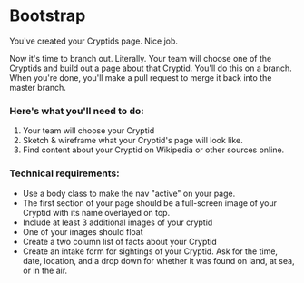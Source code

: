 # Bootstrap

You've created your Cryptids page. Nice job.

Now it's time to branch out. Literally. Your team will choose one of the Cryptids and build out a page about that Cryptid. You'll do this on a branch. When you're done, you'll make a pull request to merge it back into the master branch.

### Here's what you'll need to do:

1. Your team will choose your Cryptid
2. Sketch & wireframe what your Cryptid's page will look like.
3. Find content about your Cryptid on Wikipedia or other sources online.

### Technical requirements:

* Use a body class to make the nav "active" on your page.
* The first section of your page should be a full-screen image of your Cryptid with its name overlayed on top.
* Include at least 3 additional images of your cryptid
* One of your images should float
* Create a two column list of facts about your Cryptid
* Create an intake form for sightings of your Cryptid. Ask for the time, date, location, and a drop down for whether it was found on land, at sea, or in the air. 
